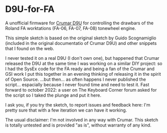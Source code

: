 # D9U-for-FA
A unofficial firmware for [Crumar D9U](https://www.crumar.it/?a=page&p=D9U) for controlling the drawbars of the Roland FA worktations (FA-06, FA-07, FA-08) tonewheel engine.

This simple sketch is based on the original sketch by Guido Scognamiglio (included in the original documentatio of Crumar D9U) and other snippets that I found on the web.

I never tested it on a real D9U (I don't own one), but happened that Crumar released the D9U at the same time I was working on a similar DIY project: so I had the SysEx code for the FA ready 
and being a fan of the Crumar and GSI work I put this together in an evening thinking of releasing it in the spirit of Open Source.
...but then... as often happens I never published the script... espacially because I never found time and need to test it.
Fast forward to october 2022: a user on The Keyboard Corner forum asked for the script so I taked the plunge and put it here.

I ask you, if you try the sketch, to report issues and feedback here: I'm pretty sure that with a few iteration we can have it working.

The usual disclaimer:
I'm not involved in any way with Crumar. This sketch is totally untested and is provided "as is", without warranty of any kind.
